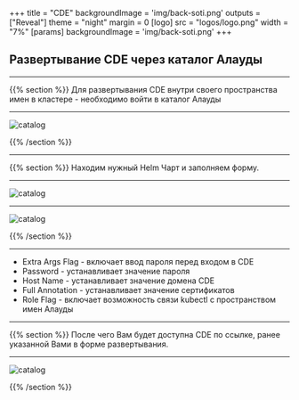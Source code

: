 +++
title = "CDE"
backgroundImage = 'img/back-soti.png'
outputs = ["Reveal"]
theme = "night"
margin = 0
[logo]
src = "logos/logo.png"
width = "7%"
[params]
backgroundImage = 'img/back-soti.png'
+++

## Развертывание CDE через каталог Алауды

---
{{% section %}}
Для развертывания CDE внутри своего пространства имен в кластере - необходимо войти в каталог Алауды

---

![catalog](img/ph.png)

{{% /section %}}

---

{{% section %}}
Находим нужный Helm Чарт и заполняем форму.

---

![catalog](img/ph2.png)

---

![catalog](img/ph3.png)

{{% /section %}}

---

- Extra Args Flag - включает ввод пароля перед входом в CDE
- Password - устанавливает значение пароля
- Host Name - устанавливает значение домена CDE
- Full Annotation - устанавливает значение сертификатов 
- Role Flag - включает возможность связи kubectl с пространством имен Алауды 

---

{{% section %}}
После чего Вам будет доступна CDE по ссылке, ранее указанной Вами в форме развертывания. 

---

![catalog](img/ph6.png)

{{% /section %}}
